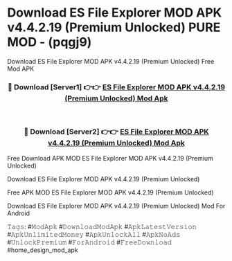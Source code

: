 # Download ES File Explorer MOD APK v4.4.2.19 (Premium Unlocked) PURE MOD - (pqgj9)
Download ES File Explorer MOD APK v4.4.2.19 (Premium Unlocked) Free Mod APK

<div align="center">
<h3>🔴 Download [Server1] 👉👉 <a href="https://apk-comot.site?title=ES_File_Explorer_MOD_APK_v4.4.2.19_(Premium_Unlocked)">ES File Explorer MOD APK v4.4.2.19 (Premium Unlocked) Mod Apk</a></h3><br>

<h3>🔴 Download [Server2] 👉👉 <a href="https://apk-comot.site?title=ES_File_Explorer_MOD_APK_v4.4.2.19_(Premium_Unlocked)">ES File Explorer MOD APK v4.4.2.19 (Premium Unlocked) Mod Apk</a></h3>
</div>


Free Download APK MOD ES File Explorer MOD APK v4.4.2.19 (Premium Unlocked)

Download ES File Explorer MOD APK v4.4.2.19 (Premium Unlocked) 

Free APK MOD ES File Explorer MOD APK v4.4.2.19 (Premium Unlocked) 

Download ES File Explorer MOD APK v4.4.2.19 (Premium Unlocked) Mod For Android

𝚃𝚊𝚐𝚜: #𝙼𝚘𝚍𝙰𝚙𝚔 #𝙳𝚘𝚠𝚗𝚕𝚘𝚊𝚍𝙼𝚘𝚍𝙰𝚙𝚔 #𝙰𝚙𝚔𝙻𝚊𝚝𝚎𝚜𝚝𝚅𝚎𝚛𝚜𝚒𝚘𝚗 #𝙰𝚙𝚔𝚄𝚗𝚕𝚒𝚖𝚒𝚝𝚎𝚍𝙼𝚘𝚗𝚎𝚢 #𝙰𝚙𝚔𝚄𝚗𝚕𝚘𝚌𝚔𝙰𝚕𝚕 #𝙰𝚙𝚔𝙽𝚘𝙰𝚍𝚜 #𝚄𝚗𝚕𝚘𝚌𝚔𝙿𝚛𝚎𝚖𝚒𝚞𝚖 #𝙵𝚘𝚛𝙰𝚗𝚍𝚛𝚘𝚒𝚍 #𝙵𝚛𝚎𝚎𝙳𝚘𝚠𝚗𝚕𝚘𝚊𝚍 #home_design_mod_apk
